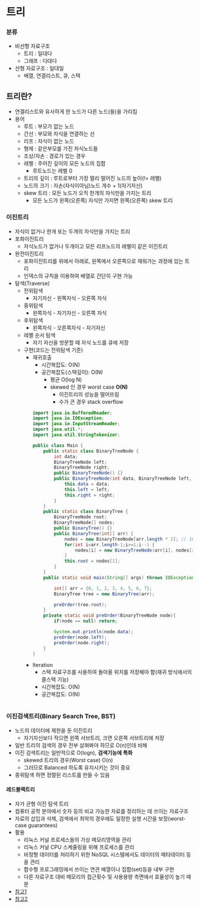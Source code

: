 # 트리

### 분류
- 비선형 자료구조
    - 트리 : 일대다
    - 그래프 : 다대다
- 선형 자료구조 : 일대일
    - 배열, 연결리스트, 큐, 스택

##  트리란?
- 연결리스트와 유사하게 한 노드가 다른 노드(들)을 가리킴
- 용어
    - 루트 : 부모가 없는 노드
    - 간선 : 부모와 자식을 연결하는 선
    - 리프 : 자식이 없는 노드
    - 형제 : 같은부모를 가진 자식노드들 
    - 조상/자손 : 경로가 있는 경우
    - 레벨 : 주어진 깊이의 모든 노드의 집합
        - 루트노드는 레벨 0
    - 트리의 깊이 : 루트로부터 가장 멀리 떨어진 노드의 높이(!= 레벨)
    - 노드의 크기 : 자손(자식이아님)노드 개수 + 1(자기자신)
    - skew 트리 : 모든 노드가 오직 한개의 자식만을 가지는 트리
        - 모든 노드가 왼쪽(오른쪽) 자식만 가지면 왼쪽(오른쪽) skew 트리

### 이진트리 
- 자식이 없거나 한개 또는 두개의 자식만을 가지는 트리
- 포화이진트리
    - 자식노드가 없거나 두개이고 모든 리프노드의 레벨이 같은 이진트리
- 완전이진트리
    - 포화이진트리를 위에서 아래로, 왼쪽에서 오른쪽으로 채워가는 과정에 있는 트리
    - 인덱스의 규칙을 이용하여 배열로 간단히 구현 가능
- 탐색(Traverse)
    - 전위탐색
        - 자기자신 - 왼쪽자식 - 오른쪽 자식
    - 중위탐색
        - 왼쪽자식 - 자기자신 - 오른쪽 자식
    - 후위탐색
        - 왼쪽자식 - 오른쪽자식 - 자기자신
    - 레벨 순서 탐색
        - 자기 자신을 방문할 때 자식 노드를 큐에 저장
    - 구현(코드는 전위탐색 기준)
        - 재귀호출
            - 시간복잡도: O(N)
            - 공간복잡도(스택깊이): O(N)
                - 평균 O(log N)
                - skewed 인 경우 worst case **O(N)**
                    - 이진트리의 성능을 떨어뜨림
                    - 수가 큰 경우 stack overflow
            ```java
            import java.io.BufferedReader;
            import java.io.IOException;
            import java.io.InputStreamReader;
            import java.util.*;
            import java.util.StringTokenizer;

            public class Main {
                public static class BinaryTreeNode {
                    int data;
                    BinaryTreeNode left;
                    BinaryTreeNode right;
                    public BinaryTreeNode() {}
                    public BinaryTreeNode(int data, BinaryTreeNode left, BinaryTreeNode right) {
                        this.data = data;
                        this.left = left;
                        this.right = right;
                    }
                }
                public static class BinaryTree {
                    BinaryTreeNode root;
                    BinaryTreeNode[] nodes;
                    public BinaryTree() {}
                    public BinaryTree(int[] arr) {
                        nodes = new BinaryTreeNode[arr.length * 2]; // 16
                        for(int i=arr.length-1;i>=1;i--) {
                            nodes[i] = new BinaryTreeNode(arr[i], nodes[i*2], nodes[i*2+1]);
                        }
                        this.root = nodes[1];
                    }
                }
                public static void main(String[] args) throws IOException {

                    int[] arr = {0, 1, 2, 3, 4, 5, 6, 7};
                    BinaryTree tree = new BinaryTree(arr);

                    preOrder(tree.root);
                }	
                private static void preOrder(BinaryTreeNode node){
                    if(node == null) return;

                    System.out.println(node.data);
                    preOrder(node.left);
                    preOrder(node.right);
                }
            }

            ```
        - Iteration
            - 스택 자료구조를 사용하여 돌아올 위치를 저장해야 함(재귀 방식에서의 콜스택 기능)  
            - 시간복잡도: O(N)
            - 공간복잡도: O(N)
            ```java
            
            ```
   
### 이진검색트리(Binary Search Tree, BST)
- 노드의 데이터에 제한을 둔 이진트리 
    - 자기자신보다 작으면 왼쪽 서브트리, 크면 오른쪽 서브트리에 저장
- 일반 트리의 검색의 경우 전부 살펴봐야 하므로 O(n)인데 비해
- 이진 검색트리는 일반적으로 O(logn), **검색기능에 특화**
    - skewed 트리의 경우(Worst case) O(n)
    - 그러므로 Balanced 하도록 유지시키는 것이 중요
- 중위탐색 하면 정렬된 리스트를 만들 수 있음

#### 레드블랙트리
- 자가 균형 이진 탐색 트리
- 컴퓨터 공학 분야에서 숫자 등의 비교 가능한 자료를 정리하는 데 쓰이는 자료구조
- 자료의 삽입과 삭제, 검색에서 최악의 경우에도 일정한 실행 시간을 보장(worst-case guarantees)
- 활용 
    - 리눅스 커널 프로세스들의 가상 메모리영역을 관리
    - 리눅스 커널 CPU 스케줄링을 위해 프로세스를 관리
    - 비정형 데이터를 처리하기 위한 NoSQL 시스템에서도 데이터의 메타데이터 등을 관리
    - 함수형 프로그래밍에서 쓰이는 연관 배열이나 집합(set)등을 내부 구현
    - 다른 자료구조 대비 메모리의 접근횟수 및 사용용량 측면에서 효율성이 높기 때문
- [참고1](https://koreascience.kr/article/JAKO201907752705892.pdf)
- [참고2](https://ko.wikipedia.org/wiki/%EB%A0%88%EB%93%9C-%EB%B8%94%EB%9E%99_%ED%8A%B8%EB%A6%AC)

